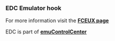 ### EDC Emulator hook

For more information visit the [**FCEUX page**](https://github.com/PhoenixInteractiveNL/edc-masterhook/wiki/Emulator-fceux#menu)

EDC is part of [**emuControlCenter**](https://github.com/PhoenixInteractiveNL/emuControlCenter/wiki)

